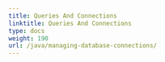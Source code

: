```yaml
---
title: Queries And Connections
linktitle: Queries And Connections
type: docs
weight: 190
url: /java/managing-database-connections/
---
```

